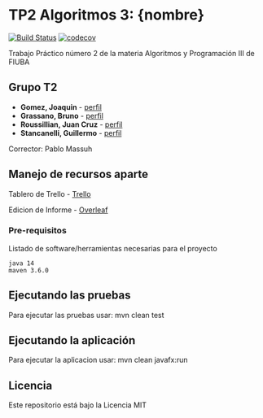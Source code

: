 # TP2 Algoritmos 3: {nombre}
[![Build Status](https://travis-ci.com/brunograssano/Algoritmos_3_TP2.svg?token=kxawFvHvMKcCczSHri2q&branch=master)](https://travis-ci.com/brunograssano/Algoritmos_3_TP2)
[![codecov](https://codecov.io/gh/brunograssano/Algoritmos_3_TP2/branch/master/graph/badge.svg?token=Rg2WnH9FMd)](https://codecov.io/gh/brunograssano/Algoritmos_3_TP2)  

Trabajo Práctico número 2 de la materia Algoritmos y Programación III de FIUBA

## Grupo T2

* **Gomez, Joaquin** - [perfil](https://github.com/joaqogomez)
* **Grassano, Bruno** - [perfil](https://github.com/brunograssano)  
* **Roussillian, Juan Cruz** - [perfil](https://github.com/Uchihacrimson99)
* **Stancanelli, Guillermo** - [perfil](https://github.com/guillermo-st)

Corrector: Pablo Massuh

## Manejo de recursos aparte
Tablero de Trello - [Trello](https://trello.com/b/VJmgsyJc/tp-algoritmos)  

Edicion de Informe - [Overleaf](https://es.overleaf.com/3373845313gbbdtrmdjgdn)  

### Pre-requisitos

Listado de software/herramientas necesarias para el proyecto

```
java 14
maven 3.6.0
```

## Ejecutando las pruebas

Para ejecutar las pruebas usar: mvn clean test

## Ejecutando la aplicación

Para ejecutar la aplicacion usar: mvn clean javafx:run

## Licencia

Este repositorio está bajo la Licencia MIT

